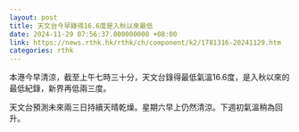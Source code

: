 ```yaml
---
layout: post
title: 天文台今早錄得16.6度是入秋以來最低
date: 2024-11-29 07:56:37.000000000 +08:00
link: https://news.rthk.hk/rthk/ch/component/k2/1781316-20241129.htm
categories: rthk
---
```


本港今早清涼，截至上午七時三十分，天文台錄得最低氣溫16.6度，是入秋以來的最低紀錄，新界再低兩三度。

天文台預測未來兩三日持續天晴乾燥。星期六早上仍然清涼。下週初氣溫稍為回升。
